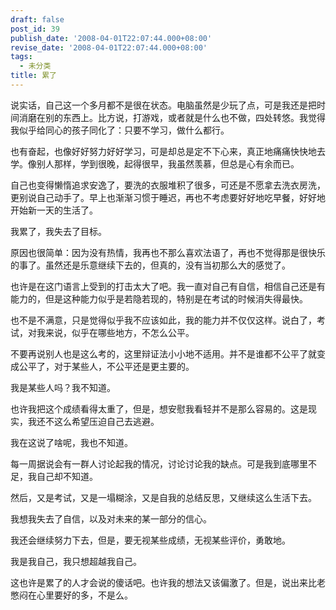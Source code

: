 ```yaml
---
draft: false
post_id: 39
publish_date: '2008-04-01T22:07:44.000+08:00'
revise_date: '2008-04-01T22:07:44.000+08:00'
tags:
  - 未分类
title: 累了
---
```


说实话，自己这一个多月都不是很在状态。电脑虽然是少玩了点，可是我还是把时间消磨在别的东西上。比方说，打游戏，或者就是什么也不做，四处转悠。我觉得我似乎给同心的孩子同化了：只要不学习，做什么都行。

也有奋起，也像好好努力好好学习，可是却总是定不下心来，真正地痛痛快快地去学。像别人那样，学到很晚，起得很早，我虽然羡慕，但总是心有余而已。

自己也变得懒惰追求安逸了，要洗的衣服堆积了很多，可还是不愿拿去洗衣房洗，更别说自己动手了。早上也渐渐习惯于睡迟，再也不考虑要好好地吃早餐，好好地开始新一天的生活了。

我累了，我失去了目标。

原因也很简单：因为没有热情，我再也不那么喜欢法语了，再也不觉得那是很快乐的事了。虽然还是乐意继续下去的，但真的，没有当初那么大的感觉了。

也许是在这门语言上受到的打击太大了吧。我一直对自己有自信，相信自己还是有能力的，但是这种能力似乎是若隐若现的，特别是在考试的时候消失得最快。

也不是不满意，只是觉得似乎我不应该如此，我的能力并不仅仅这样。说白了，考试，对我来说，似乎在哪些地方，不怎么公平。

不要再说别人也是这么考的，这里辩证法小小地不适用。并不是谁都不公平了就变成公平了，对于某些人，不公平还是更主要的。

我是某些人吗？我不知道。

也许我把这个成绩看得太重了，但是，想安慰我看轻并不是那么容易的。这是现实，我还不这么希望压迫自己去逃避。

我在这说了啥呢，我也不知道。

每一周据说会有一群人讨论起我的情况，讨论讨论我的缺点。可是我到底哪里不足，我自己却不知道。

然后，又是考试，又是一塌糊涂，又是自我的总结反思，又继续这么生活下去。

我想我失去了自信，以及对未来的某一部分的信心。

我还会继续努力下去，但是，要无视某些成绩，无视某些评价，勇敢地。

我是我自己，我只想超越我自己。

这也许是累了的人才会说的傻话吧。也许我的想法又该偏激了。但是，说出来比老憋闷在心里要好的多，不是么。
